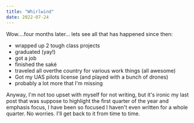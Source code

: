 ```yaml
---
title: "Whirlwind"
date: 2022-07-24
---
```


Wow....four months later... lets see all that has happened since then:
- wrapped up 2 tough class projects
- graduated (yay!)
- got a job
- finished the sak&#233;
- traveled all overthe country for various work things (all awesome) 
- Got my UAS pilots license (and played with a bunch of drones)
- probably a lot more that I'm missing 

Anyway, I'm not too upset with myself for not writing, but it's ironic my last post that was suppose to highlight the first quarter of the year and emphasis focus, I have been so focused I haven't even written for a whole quarter. No worries. I'll get back to it from time to time. 
